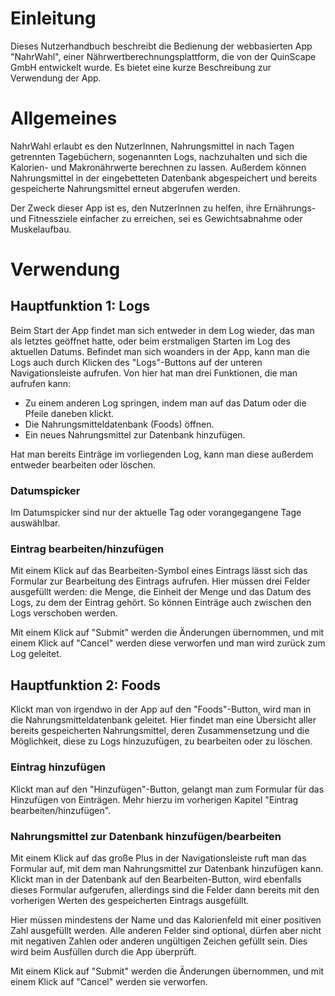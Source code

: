 # Einleitung

Dieses Nutzerhandbuch beschreibt die Bedienung der webbasierten App "NahrWahl", einer Nährwertberechnungsplattform, die von der QuinScape GmbH entwickelt wurde. Es bietet eine kurze Beschreibung zur Verwendung der App.

# Allgemeines

NahrWahl erlaubt es den NutzerInnen, Nahrungsmittel in nach Tagen getrennten Tagebüchern, sogenannten Logs, nachzuhalten und sich die Kalorien- und Makronährwerte berechnen zu lassen. Außerdem können Nahrungsmittel in der eingebetteten Datenbank abgespeichert und bereits gespeicherte Nahrungsmittel erneut abgerufen werden.

Der Zweck dieser App ist es, den NutzerInnen zu helfen, ihre Ernährungs- und Fitnessziele einfacher zu erreichen, sei es Gewichtsabnahme oder Muskelaufbau.

# Verwendung

## Hauptfunktion 1: Logs

Beim Start der App findet man sich entweder in dem Log wieder, das man als letztes geöffnet hatte, oder beim erstmaligen Starten im Log des aktuellen Datums. Befindet man sich woanders in der App, kann man die Logs auch durch Klicken des "Logs"-Buttons auf der unteren Navigationsleiste aufrufen. Von hier hat man drei Funktionen, die man aufrufen kann:

- Zu einem anderen Log springen, indem man auf das Datum oder die Pfeile daneben klickt.
- Die Nahrungsmitteldatenbank (Foods) öffnen.
- Ein neues Nahrungsmittel zur Datenbank hinzufügen.

Hat man bereits Einträge im vorliegenden Log, kann man diese außerdem entweder bearbeiten oder löschen.

### Datumspicker

Im Datumspicker sind nur der aktuelle Tag oder vorangegangene Tage auswählbar.

### Eintrag bearbeiten/hinzufügen

Mit einem Klick auf das Bearbeiten-Symbol eines Eintrags lässt sich das Formular zur Bearbeitung des Eintrags aufrufen. Hier müssen drei Felder ausgefüllt werden: die Menge, die Einheit der Menge und das Datum des Logs, zu dem der Eintrag gehört. So können Einträge auch zwischen den Logs verschoben werden.

Mit einem Klick auf "Submit" werden die Änderungen übernommen, und mit einem Klick auf "Cancel" werden diese verworfen und man wird zurück zum Log geleitet.

## Hauptfunktion 2: Foods

Klickt man von irgendwo in der App auf den "Foods"-Button, wird man in die Nahrungsmitteldatenbank geleitet. Hier findet man eine Übersicht aller bereits gespeicherten Nahrungsmittel, deren Zusammensetzung und die Möglichkeit, diese zu Logs hinzuzufügen, zu bearbeiten oder zu löschen.

### Eintrag hinzufügen

Klickt man auf den "Hinzufügen"-Button, gelangt man zum Formular für das Hinzufügen von Einträgen. Mehr hierzu im vorherigen Kapitel "Eintrag bearbeiten/hinzufügen".

### Nahrungsmittel zur Datenbank hinzufügen/bearbeiten

Mit einem Klick auf das große Plus in der Navigationsleiste ruft man das Formular auf, mit dem man Nahrungsmittel zur Datenbank hinzufügen kann. Klickt man in der Datenbank auf den Bearbeiten-Button, wird ebenfalls dieses Formular aufgerufen, allerdings sind die Felder dann bereits mit den vorherigen Werten des gespeicherten Eintrags ausgefüllt.

Hier müssen mindestens der Name und das Kalorienfeld mit einer positiven Zahl ausgefüllt werden. Alle anderen Felder sind optional, dürfen aber nicht mit negativen Zahlen oder anderen ungültigen Zeichen gefüllt sein. Dies wird beim Ausfüllen durch die App überprüft.

Mit einem Klick auf "Submit" werden die Änderungen übernommen, und mit einem Klick auf "Cancel" werden sie verworfen.